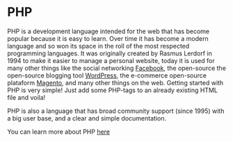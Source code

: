 # PHP

PHP is a development language intended for the web that has become popular because it is easy to learn. Over time it has become a modern language and so won its space in the roll of the most respected programming languages. It was originally created by Rasmus Lerdorf in 1994 to make it easier to manage a personal website, today it is used for many other things like the social networking [Facebook](https://www.facebook.com/), the open-source the open-source blogging tool [WordPress](https://wordpress.com/create/), the e-commerce open-source plataform [Magento](https://magento.com/), and many other things on the web. Getting started with PHP is very simple! Just add some PHP-tags to an already existing HTML file and voila!

PHP is also a language that has broad community support (since 1995) with a big user base, and a clear and simple documentation.

You can learn more about PHP [here](http://php.net/manual/en/intro-whatis.php)

